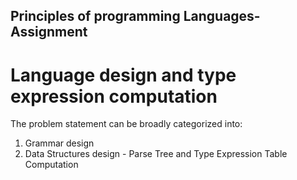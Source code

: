 ## Principles of programming Languages-Assignment

# Language design and type expression computation

The problem statement can be broadly categorized into:
1. Grammar design
2. Data Structures design - Parse Tree and Type Expression Table Computation

